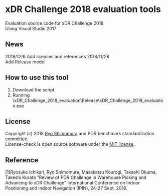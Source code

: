 # xDR Challenge 2018 evaluation tools
Evaluation source code for xDR Challenge 2018  
Using Visual Studio 2017  

## News
2018/12/6
Add licenses and references
2018/11/28  
Add Release mode!

## How to use this tool
1. Download the script.  
2. Running \xDR_Challenge_2018_evaluation\Release\xDR_Challenge_2018_evaluation.exe  

## License
Copyright (c) 2018 [Ryo Shimomura](https://github.com/ximomoi) and PDR benchmark standardization committee.  
License-check is open source software under the [MIT license](https://github.com/PDR-benchmark-standardization-committee/xDR-Challenge-2018-evaluation/blob/master/LICENSE).  

## Reference
[1]Ryosuke Ichikari, Ryo Shimomura, Masakatsu Kourogi, Takashi Okuma, Takeshi Kurata "Review of PDR Challenge in Warehouse Picking and Advancing to xDR Challenge" International Conference on Indoor Positioning and Indoor Navigation (IPIN), 24-27 Sept. 2018.  
